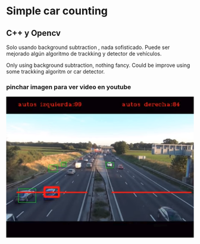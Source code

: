 # Simple car counting
## C++ y Opencv

Solo usando background subtraction , nada sofisticado. Puede ser mejorado algún algoritmo de trackking y detector de vehículos. 

Only using background subtraction, nothing fancy. Could be improve using some trackking algoritm or car detector.

### pinchar imagen para ver video en youtube
[![Screenshot](sc1.png)](https://www.youtube.com/watch?v=mEW-kE-OVys&t= "link video")

